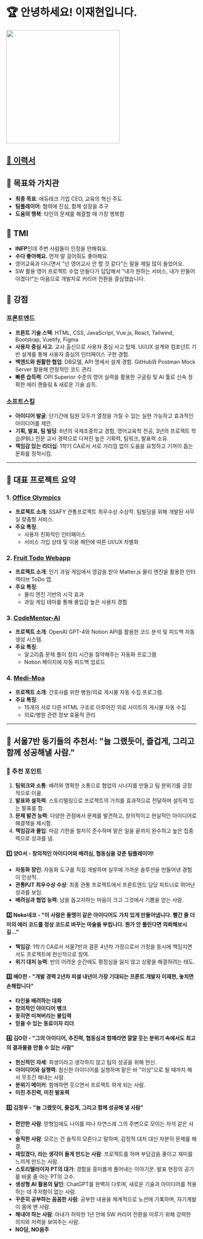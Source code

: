 # 🏆 안녕하세요! 이재현입니다. 

<img src="https://github.com/user-attachments/assets/dc297162-ee08-4b90-b6f5-a3d65c4035c8" width="300">

## [🐢 이력서](https://github.com/MarunTurtle)  

## 🎯 목표와 가치관 
-  **최종 목표**: 에듀테크 기업 CEO, 교육의 혁신 주도
- **팀플레이어**: 협력에 진심, 함께 성장을 추구
- **도움의 행복**: 타인의 문제를 해결할 때 가장 행복함

## 💬 TMI
- **INFP**인데 주변 사람들이 인정을 안해줘요.
- **수다 좋아해요.** 먼저 말 걸어줘도 좋아해요.
- 영어교육과 다니면서 "넌 영어교사 안 할 것 같다"는 말을 제일 많이 들었어요.
- SW 활용 영어 프로젝트 수업 만들다가 답답해서 "내가 원하는 서비스, 내가 만들어야겠다!"는 마음으로 개발자로 커리어 전환을 결심했습니다.

## 🌟 강점

### 프론트엔드
- **프론트 기술 스택**: HTML, CSS, JavaScript, Vue.js, React, Tailwind, Bootstrap, Vuetify, Figma
- **사용자 중심 사고**: 교사 출신으로 사용자 중심 사고 탑재. UI/UX 설계와 컴포넌트 기반 설계를 통해 사용자 중심의 인터페이스 구현 경험.
- **백엔드와 원활한 협업**: DB모델, API 명세서 설계 경험. GitHub와 Postman Mock Server 활용해 안정적인 코드 관리.
- **빠른 습득력**: OPI Superior 수준의 영어 실력을 활용한 구글링 및 AI 툴로 신속 정확한 에러 핸들링 & 새로운 기술 습득.

### 소프트스킬
- **아이디어 발굴**: 단기간에 팀원 모두가 열정을 가질 수 있는 실현 가능하고 효과적인 아이디어를 제안.
- **기획, 발표, 팀 빌딩**: 6년의 국제초중학교 경험, 영어교육학 전공, 3년의 프로젝트 학습(PBL) 전문 교사 경력으로 다져진 높은 기획력, 팀워크, 발표력 소유.
- **책임감 있는 리더십**: 1학기 CA로서 서로 거리낌 없이 도움을 요청하고 기꺼이 돕는 문화를 정착시킴.



---

## 🌟 대표 프로젝트 요약 

### 1. [Office Olympics](https://github.com/MarunTurtle/OfficeOlympics)
- **프로젝트 소개**: SSAFY 관통프로젝트 최우수상 수상작. 팀빌딩을 위해 개발된 사무실 맞춤형 서비스.
- **주요 특징**:
  - 사용자 친화적인 인터페이스
  - 서비스 가입 상태 및 이용 패턴에 따른 UI/UX 차별화

### 2. [Fruit Todo Webapp](https://github.com/MarunTurtle/Fruit_Todo_Webapp)
- **프로젝트 소개**: 인기 과일 게임에서 영감을 받아 Matter.js 물리 엔진을 활용한 인터랙티브 ToDo 앱.
- **주요 특징**:
  - 물리 엔진 기반의 시각 효과
  - 과일 게임 테마를 통해 몰입감 높은 사용자 경험

### 3. [CodeMentor-AI](https://github.com/MarunTurtle/CodeMentor-AI)
- **프로젝트 소개**: OpenAI GPT-4와 Notion API를 활용한 코드 분석 및 피드백 자동 생성 시스템.
- **주요 특징**:
  - 알고리즘 문제 풀이 정리 시간을 절약해주는 자동화 프로그램
  - Notion 페이지에 자동 피드백 업로드

### 4. [Medi-Moa](https://github.com/MarunTurtle/Medi-Moa)
- **프로젝트 소개**: 간호사를 위한 병원/의료 게시물 자동 수집 프로그램.
- **주요 특징**:
  - 15개의 서로 다른 HTML 구조로 이루어진 의료 사이트의 게시물 자동 수집
  - 의료/병원 관련 정보 효율적 관리

---

## 👥 서울7반 동기들의 추천서: **"늘 그랬듯이, 즐겁게, 그리고 함께 성공해낼 사람."**

### 📌 추천 포인트

1. **팀워크와 소통**: 배려와 명확한 소통으로 협업의 시너지를 만들고 팀 분위기를 긍정적으로 이끎.
2. **발표와 설득력**: 스토리텔링으로 프로젝트의 가치를 효과적으로 전달하며 설득력 있는 발표를 함.
3. **문제 발견 능력**: 다양한 관점에서 문제를 발견하고, 창의적이고 현실적인 아이디어로 해결책을 제시함.
4. **책임감과 몰입**: 마감 기한을 철저히 준수하며 맡은 일을 끝까지 완수하고 높은 집중력으로 성과를 냄.

#### 1️⃣ 양O서 - **창의적인 아이디어와 배려심, 협동심을 갖춘 팀플레이어!**
- **자동화 장인**: 자동화 도구를 직접 개발하며 실무에 가까운 솔루션을 만들어낸 경험이 인상적.
- **관통PJT 최우수상 수상**: 최종 관통 프로젝트에서 프론트엔드 담당 파트너로 뛰어난 성과를 보임.
- **배려심과 협업 능력**: 남을 돕고자하는 마음이 크고 그것에서 기쁨을 얻는 사람.

#### 2️⃣ Neko네코 - **"이 사람은 돌멩이 같은 아이디어도 가치 있게 만들어냅니다. 빨간 줄 더미의 에러 코드를 정상 코드로 바꾸는 마술을 부립니다. 뭔가 안 풀린다면 의뢰해보시길..."**
- **책임감**: 1학기 CA로서 서울7반과 결혼 4년차 가장으로서 가정을 동시에 책임지면서도 프로젝트에 헌신적으로 참여.
- **위기 대처 능력**: 반의 어려운 순간에도 평정심을 잃지 않고 상황을 해결하려는 태도.

#### 3️⃣ 배O한 - **"개발 경력 2년차 피셜 내년이 가장 기대되는 프론트 개발자 이재현, 놓치면 손해랍니다"**
- **타인을 배려하는 대화**
- **창의적인 아이디어 뱅크**
- **꽂히면 미쳐버리는 몰입력**
- **믿을 수 있는 동료이자 리더**

#### 4️⃣ 김O민 - **"그의 아이디어, 추진력, 협동심과 함께라면 깔깔 웃는 분위기 속에서도 최고의 결과물을 만들 수 있는 사람"**
- **헌신적인 자세**: 희생이라고 생각하지 않고 팀의 성공을 위해 헌신.
- **아이디어와 실행력**: 참신한 아이디어를 실행하며 맡은 바 "이상"으로 될 때까지 해서 무조건 해내는 사람.
- **분위기 메이커**: 함께하면 웃으면서 프로젝트 하게 되는 사람.
- **미친 추진력, 미친 발표력**

#### 5️⃣ 김정우 - **"늘 그랬듯이, 즐겁게, 그리고 함께 성공해 낼 사람"**
- **편안한 사람**: 맏형임에도 나이를 떠나 자연스레 그의 주변으로 모이는 자석 같은 사람.
- **솔직한 사람**: 모르는 건 솔직히 모른다고 말하며, 감정적 대처 대신 차분히 문제를 해결.
- **재밌겠다, 라는 생각이 들게 만드는 사람**: 프로젝트를 하며 부담감을 줄이고 재미를 느끼게 만드는 사람.
- **스토리텔러이자 PT의 대가**: 경험을 흥미롭게 풀어내는 이야기꾼. 발표 현장의 공기를 바꿀 줄 아는 PT의 고수.
- **생성형 AI 활용의 달인**: ChatGPT를 완벽히 다루며, 새로운 기술과 아이디어를 적용하는 데 주저함이 없는 사람.
- **꾸준히 공부하는 꼼꼼한 사람**: 공부한 내용을 체계적으로 노션에 기록하며, 자기계발이 몸에 밴 사람.
- **해내야 하는 사람**: 아내가 허락한 1년 안에 SW 커리어 전환을 이루기 위해 강력한 의지와 저력을 보여주는 사람.
- **NO담, NO음주**
